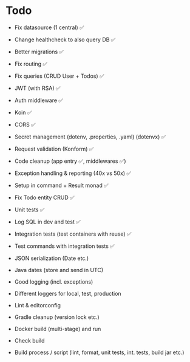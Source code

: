 # Todo

- Fix datasource (1 central) ✅
- Change healthcheck to also query DB ✅
- Better migrations ✅
- Fix routing ✅
- Fix queries (CRUD User + Todos) ✅
- JWT (with RSA) ✅
- Auth middleware ✅
- Koin ✅
- CORS ✅
- Secret management (dotenv, .properties, .yaml) (dotenvx) ✅
- Request validation (Konform) ✅
- Code cleanup (app entry ✅, middlewares ✅)
- Exception handling & reporting (40x vs 50x) ✅
- Setup in command + Result monad ✅
- Fix Todo entity CRUD ✅
- Unit tests ✅
- Log SQL in dev and test ✅
- Integration tests (test containers with reuse) ✅
- Test commands with integration tests ✅

- JSON serialization (Date etc.)
- Java dates (store and send in UTC)

- Good logging (incl. exceptions)
- Different loggers for local, test, production

- Lint & editorconfig
- Gradle cleanup (version lock etc.)

- Docker build (multi-stage) and run
- Check build
- Build process / script (lint, format, unit tests, int. tests, build jar etc.)
